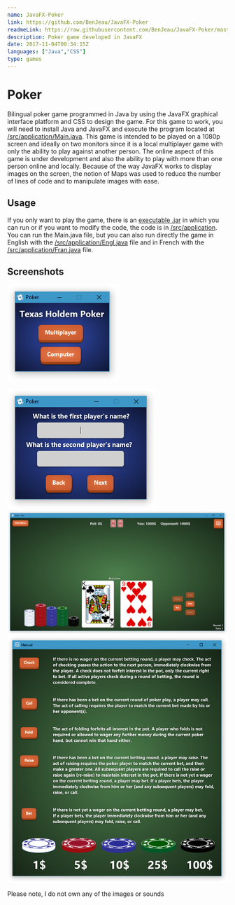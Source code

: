 ```yaml
---
name: JavaFX-Poker
link: https://github.com/BenJeau/JavaFX-Poker
readmeLink: https://raw.githubusercontent.com/BenJeau/JavaFX-Poker/master/README.md
description: Poker game developed in JavaFX
date: 2017-11-04T00:34:15Z
languages: ["Java","CSS"]
type: games
---
```


# Poker
Bilingual poker game programmed in Java by using the JavaFX graphical interface platform and CSS to design the game. For this game to work, you will need to install Java and JavaFX and execute the program located at [/src/application/Main.java](/src/application/Main.java). This game is intended to be played on a 1080p screen and ideally on two monitors since it is a local multiplayer game with only the ability to play against another person. The online aspect of this game is under development and also the ability to play with more than one person online and locally. Because of the way JavaFX works to display images on the screen, the notion of Maps was used to reduce the number of lines of code and to manipulate images with ease.

## Usage
If you only want to play the game, there is an [executable .jar](Poker.jar) in which you can run or if you want to modify the code, the code is in [/src/application](/src/application). You can run the Main.java file, but you can also run directly the game in English with the [/src/application/Engl.java](/src/application/Engl.java) file and in French with the [/src/application/Fran.java](/src/application/Fran.java) file.

## Screenshots

![Main Menu](https://raw.githubusercontent.com/BenJeau/JavaFX-Poker/master/Screenshots/Main%20Menu.png)

![Name](https://raw.githubusercontent.com/BenJeau/JavaFX-Poker/master/Screenshots/Name.PNG)
![Board](https://raw.githubusercontent.com/BenJeau/JavaFX-Poker/master/Screenshots/Board.PNG)
![Manuel](https://raw.githubusercontent.com/BenJeau/JavaFX-Poker/master/Screenshots/Manual.PNG)

Please note, I do not own any of the images or sounds 
